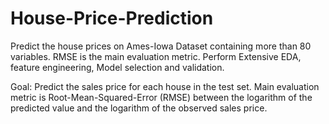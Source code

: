 # House-Price-Prediction
Predict the house prices on Ames-Iowa Dataset containing more than 80 variables. RMSE is the main evaluation metric. Perform Extensive EDA, feature engineering, Model selection and validation.

Goal: Predict the sales price for each house in the test set. Main evaluation metric is Root-Mean-Squared-Error (RMSE) between the logarithm of the predicted value and the logarithm of the observed sales price.

